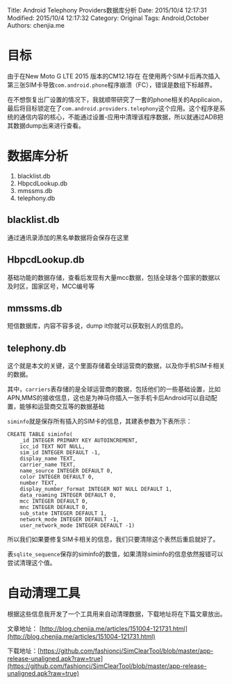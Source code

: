 Title: Android Telephony Providers数据库分析
Date: 2015/10/4 12:17:31 
Modified: 2015/10/4 12:17:32 
Category: Original
Tags: Android,October
Authors: chenjia.me

# 目标 #
由于在New Moto G LTE 2015 版本的CM12.1存在 在使用两个SIM卡后再次插入第三张SIM卡导致`com.android.phone`程序崩溃（FC），错误是数组下标越界。

在不想恢复出厂设置的情况下，我就顺带研究了一套的phone相关的Applicaion，最后将目标锁定在了`com.android.providers.telephony`这个应用。这个程序是系统的通信内容的核心，不能通过设置-应用中清理该程序数据，所以就通过ADB把其数据dump出来进行查看。

# 数据库分析 #

1. blacklist.db
2. HbpcdLookup.db
3. mmssms.db
4. telephony.db

## blacklist.db ##
通过通讯录添加的黑名单数据将会保存在这里

## HbpcdLookup.db ##
基础功能的数据存储，查看后发现有大量mcc数据，包括全球各个国家的数据以及时区，国家区号，MCC编号等

## mmssms.db ##
短信数据库，内容不容多说，dump it你就可以获取别人的信息的。

## telephony.db ##
这个就是本文的关键，这个里面存储着全球运营商的数据，以及你手机SIM卡相关的数据。

其中，`carriers`表存储的是全球运营商的数据，包括他们的一些基础设置，比如APN,MMS的接收信息，这也是为神马你插入一张手机卡后Android可以自动配置，能够和运营商交互等的数据基础

`siminfo`就是保存所有插入的SIM卡的信息，其建表参数为下表所示：

    CREATE TABLE siminfo(
		_id INTEGER PRIMARY KEY AUTOINCREMENT,
		icc_id TEXT NOT NULL,
		sim_id INTEGER DEFAULT -1,
		display_name TEXT,
		carrier_name TEXT,
		name_source INTEGER DEFAULT 0,
		color INTEGER DEFAULT 0,
		number TEXT,
		display_number_format INTEGER NOT NULL DEFAULT 1,
		data_roaming INTEGER DEFAULT 0,
		mcc INTEGER DEFAULT 0,
		mnc INTEGER DEFAULT 0,
		sub_state INTEGER DEFAULT 1,
		network_mode INTEGER DEFAULT -1,
		user_network_mode INTEGER DEFAULT -1)

所以我们如果要修复SIM卡相关的信息，我们只要清除这个表然后重启就好了。

表`sqlite_sequence`保存的siminfo的数值，如果清除siminfo的信息依然报错可以尝试清理这个值。

# 自动清理工具 #
根据这些信息我开发了一个工具用来自动清理数据，下载地址将在下篇文章放出。

文章地址：
[http://blog.chenjia.me/articles/151004-121731.html](http://blog.chenjia.me/articles/151004-121731.html)

下载地址：[https://github.com/fashioncj/SimClearTool/blob/master/app-release-unaligned.apk?raw=true](https://github.com/fashioncj/SimClearTool/blob/master/app-release-unaligned.apk?raw=true)

